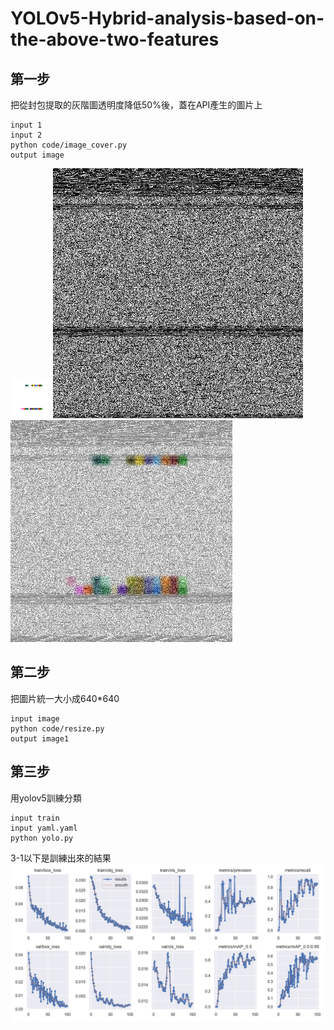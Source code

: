 ﻿# YOLOv5-Hybrid-analysis-based-on-the-above-two-features

## 第一步
把從封包提取的灰階圖透明度降低50%後，蓋在API產生的圖片上
```
input 1
input 2
python code/image_cover.py
output image
```
![Accuracy](/1/report_6_processed.png)
![Accuracy](/2/dump_sorted_6_hex.png)
![Accuracy](/image/1clickdownload/dump_sorted_10_hex.png)

## 第二步
把圖片統一大小成640*640
```
input image
python code/resize.py
output image1
```

## 第三步
用yolov5訓練分類
```
input train
input yaml.yaml
python yolo.py
```

3-1以下是訓練出來的結果
![Accuracy](output/yolov5s_experiment/results.png)

